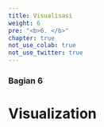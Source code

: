 ```yaml
---
title: Visualisasi
weight: 6
pre: "<b>6. </b>"
chapter: true
not_use_colab: true
not_use_twitter: true
---
```


### Bagian 6

# Visualization